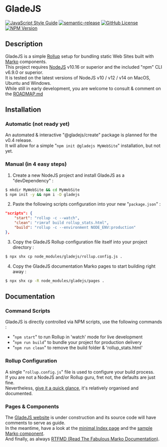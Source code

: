 # GladeJS

[![JavaScript Style Guide](https://img.shields.io/badge/code_style-standard-brightgreen.svg)](https://standardjs.com)
[![semantic-release](https://img.shields.io/badge/%20%20%F0%9F%93%A6%F0%9F%9A%80-semantic--release-e10079.svg)](https://github.com/semantic-release/semantic-release)
[![GitHub License](https://img.shields.io/github/license/gladejs/gladejs)](./LICENSE)
[![NPM Version](https://img.shields.io/npm/v/gladejs)](https://www.npmjs.com/package/gladejs)

## Description
GladeJS is a simple [Rollup](https://rollupjs.org/) setup for bundling static Web Sites built with [Marko](https://markojs.com/) components.<br />
This project requires [NodeJS](https://nodejs.org/) v10.16 or superior and the included "npm" CLI v6.9.0 or superior.<br />
It is tested on the latest versions of NodeJS v10 / v12 / v14 on MacOS, Ubuntu and Windows.<br />
While still in early development, you are welcome to consult & comment on the [ROADMAP.md](https://gist.github.com/gladejs/e7d680794bcead43e7f1e7d86ab21729)

## Installation

### Automatic (not ready yet)
An automated & interactive "@gladejs/create" package is planned for the v0.4 release.<br />
It will allow for a simple "`npm init @gladejs MyWebSite`" installation, but not yet.

### Manual (in 4 easy steps)

1. Create a new NodeJS project and install GladeJS as a "devDependency" :
```bash
$ mkdir MyWebSite && cd MyWebSite
$ npm init -y && npm i -D gladejs
```

2. Paste the following scripts configuration into your new "`package.json`" :
```json
"scripts": {
    "start": "rollup -c --watch",
    "clean": "rimraf build rollup_stats.html",
    "build": "rollup -c --environment NODE_ENV:production"
},
```

3. Copy the GladeJS Rollup configuration file itself into your project directory :
```bash
$ npx shx cp node_modules/gladejs/rollup.config.js .
```

4. Copy the GladeJS documentation Marko pages to start building right away :
```bash
$ npx shx cp -R node_modules/gladejs/pages .
```

## Documentation

### Command Scripts
GladeJS is directly controlled via NPM scripts, use the following commands :
 - "`npm start`" to run Rollup in 'watch' mode for live development
 - "`npm run build`" to bundle your project for production delivery
 - "`npm run clean`" to remove the build folder & 'rollup_stats.html'

### Rollup Configuration
A single "`rollup.config.js`" file is used to configure your build process.<br />
If you are not a NodeJS and/or Rollup guru, fret not, the defaults are just fine.<br />
Nevertheless, [give it a quick glance](./rollup.config.js), it's relatively organised and documented.

### Pages & Components
The [GladeJS website](https://gladejs.com/) is under construction and its source code will have comments to serve as guide.<br />
In the meantime, have a look  at the [minimal Index page](./pages/index.marko) and the [sample Marko component](./pages/components/counter.marko).<br />
And finally, as always [RTFMD (Read The Fabulous Marko Documentation)](https://markojs.com/docs/getting-started/).
